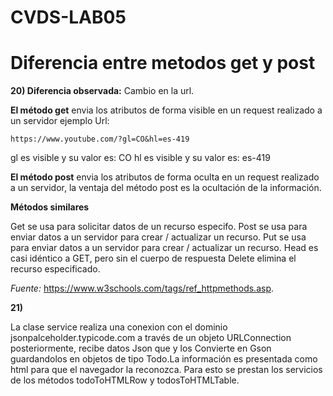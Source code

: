 # CVDS-LAB05

# Diferencia entre metodos get y post


**20) Diferencia observada:** Cambio en la url.


**El método get** envia los atributos de forma visible en un request realizado a un servidor ejemplo Url:

    https://www.youtube.com/?gl=CO&hl=es-419

gl es visible y su valor es: CO
hl es visible y su valor es: es-419

**El método post** envia los atributos de forma oculta en un request realizado a un servidor, la ventaja del método post es la ocultación de la información.

**Métodos similares**

Get se usa para solicitar datos de un recurso especifo.
Post se usa para enviar datos a un servidor para crear / actualizar un recurso.
Put se usa para enviar datos a un servidor para crear / actualizar un recurso.
Head es casi idéntico a GET, pero sin el cuerpo de respuesta
Delete elimina el recurso especificado.

*Fuente:* https://www.w3schools.com/tags/ref_httpmethods.asp.

**21)**

La clase service realiza una conexion con el dominio jsonpalceholder.typicode.com a través de un objeto URLConnection posteriormente, recibe datos Json que y los Convierte en Gson guardandolos en objetos de tipo Todo.La información es presentada como html para que el navegador la reconozca. Para esto se prestan los servicios de los métodos todoToHTMLRow y todosToHTMLTable.










